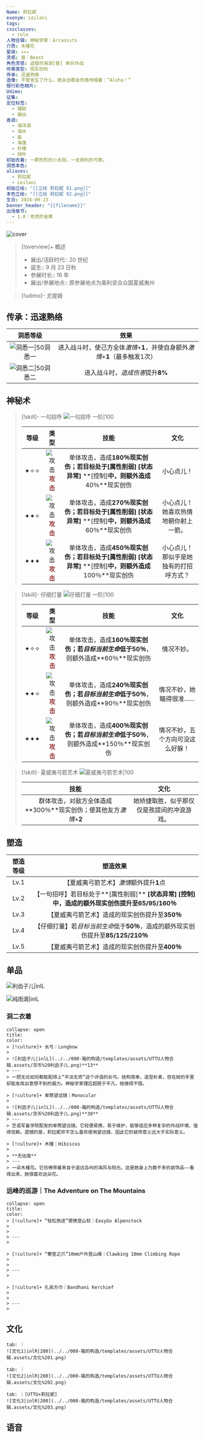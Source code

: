 ```yaml
---
Name: 莉拉妮
exonym: Leilani
tags: 
cssclasses:
  - role
人物合辑: 神秘学家｜Arcanists
介质: 木槿花
星级: ✦✦✦
灵感: 兽｜Beast
角色灵感: 追猎的海浪[兽] 单兵作战
伤害类型: 现实创伤
传承: 迅速熟络
造像: 不管发生了什么，她永远都会热情地喊着：“Aloha！”
银行彩色相片: 
Udimo: 
征集: 
定位标签:
  - 辅助
  - 输出
香调:
  - 海洋调
  - 海水
  - 盐
  - 海藻
  - 柠檬
  - 绿叶
初始衣着: 一颗热烈的小太阳，一支锐利的弓箭。
洞悉本色: 
aliases:
  - 莉拉妮
  - Leilani
初始立绘: "[[立绘 莉拉妮 01.png]]"
本色立绘: "[[立绘 莉拉妮 02.png]]"
生日: 2024-09-23
banner_header: "{{filename}}"
出场章节:
  - 1.0｜老虎的金黄
---
```

![cover](assets/莉拉妮｜Leilani.assets/立绘%20莉拉妮%2001.png)

> [!overview]+ 概述
> - 展出/活跃时代:: 20 世纪
> - 诞生:: 9 月 23 日秋
> - 参展时长:: 16 年
> - 展出/参展地点:: 原参展地点为美利坚合众国夏威夷州

> [!udimo]- 尤提姆
> 
> 

## 传承：迅速熟络

|                           洞悉等级                           |                             效果                             |
| :----------------------------------------------------------: | :----------------------------------------------------------: |
| ![洞悉一\|50](../../000-箱的构造/templates/assets/UTTU人物合辑.assets/图标%20洞悉Ⅰ.png)洞悉一 | 进入战斗时，使己方全体*激情*+**1**，并使自身额外*激情*+**1**（最多触发1次） |
| ![洞悉二\|50](../../000-箱的构造/templates/assets/UTTU人物合辑.assets/图标%20洞悉Ⅱ.png)洞悉二 |               进入战斗时，*造成伤害*提升**8%**               |

## 神秘术

> [!skill]- 一句招呼
> ![一句招呼 一阶|100](assets/莉拉妮｜Leilani.assets/神秘术%20一句招呼1.png)
> 
> | 等级 |                             类型                             |                             技能                             |                  文化                  |
> | :--: | :----------------------------------------------------------: | :----------------------------------------------------------: | :------------------------------------: |
> | ✦✧✧  | ![攻击](../../000-箱的构造/templates/assets/UTTU人物合辑.assets/Attack.png)<b><font color="#933334">攻击</font></b> | 单体攻击，造成**180％**现实创伤；若目标处于**[属性削弱]** **[状态异常]** **[控制]**中，则额外造成**40％**现实创伤 |               小心点儿！               |
> | ✦✦✧  | ![攻击](../../000-箱的构造/templates/assets/UTTU人物合辑.assets/Attack.png)<b><font color="#933334">攻击</font></b> | 单体攻击，造成**270％**现实创伤；若目标处于**[属性削弱]** **[状态异常]** **[控制]**中，则额外造成**60％**现实创伤 |  小心点儿！她喜欢热情地朝你射上一箭。  |
> | ✦✦✦  | ![攻击](../../000-箱的构造/templates/assets/UTTU人物合辑.assets/Attack.png)<b><font color="#933334">攻击</font></b> | 单体攻击，造成**450％**现实创伤；若目标处于**[属性削弱]** **[状态异常]** **[控制]**中，则额外造成**100％**现实创伤 | 小心点儿！那似乎是她独有的打招呼方式？ |
> 

> [!skill]- 仔细打量
> ![仔细打量 一阶|100](assets/莉拉妮｜Leilani.assets/神秘术%20仔细打量1.png)
> 
> | 等级 |                             类型                             |                             技能                             |               文化               |
> | :--: | :----------------------------------------------------------: | :----------------------------------------------------------: | :------------------------------: |
> | ✦✧✧  | ![攻击](../../000-箱的构造/templates/assets/UTTU人物合辑.assets/Attack.png)<b><font color="#933334">攻击</font></b> | 单体攻击，造成**160％**现实创伤；若*目标当前生命*低于**50％**，则额外造成**60％**现实创伤 |            情况不妙。            |
> | ✦✦✧  | ![攻击](../../000-箱的构造/templates/assets/UTTU人物合辑.assets/Attack.png)<b><font color="#933334">攻击</font></b> | 单体攻击，造成**240％**现实创伤；若*目标当前生命*低于**50％**，则额外造成**90％**现实创伤 |      情况不妙，她瞄得很准……      |
> | ✦✦✦  | ![攻击](../../000-箱的构造/templates/assets/UTTU人物合辑.assets/Attack.png)<b><font color="#933334">攻击</font></b> | 单体攻击，造成**400％**现实创伤；若*目标当前生命*低于**50％**，则额外造成**150％**现实创伤 | 情况不妙，五个方向可没这么好躲！ |
> 

> [!skill]- 夏威夷弓箭艺术
> ![夏威夷弓箭艺术|100](assets/莉拉妮｜Leilani.assets/至终的仪式%20夏威夷弓箭艺术.png)
> 
> |                             技能                             |                    文化                    |
> | :----------------------------------------------------------: | :----------------------------------------: |
> | 群体攻击，对敌方全体造成**300％**现实创伤；使其他友方*激情*+**2** | 她矫捷取胜，似乎那仅仅是孩提间的冲浪游戏。 |
> 

## 塑造

| 塑造等级 |                           塑造效果                           |
| :------: | :----------------------------------------------------------: |
|   Lv.1   |           【夏威夷弓箭艺术】*激情*额外提升**1**点            |
|   Lv.2   | 【一句招呼】若目标处于**[属性削弱]** **[状态异常]** **[控制]**中，造成的额外现实创伤提升至**65/95/160％** |
|   Lv.3   |       【夏威夷弓箭艺术】造成的现实创伤提升至**350％**        |
|   Lv.4   | 【仔细打量】若*目标当前生命*低于**50％**，造成的额外现实创伤提升至**85/125/210％** |
|   Lv.5   |       【夏威夷弓箭艺术】造成的现实创伤提升至**400％**        |


## 单品

![利齿子儿|inlL](../../000-箱的构造/templates/assets/UTTU人物合辑.assets/货币%20利齿子儿.png)

![纯雨滴|inlL](../../000-箱的构造/templates/assets/UTTU人物合辑.assets/货币%20纯雨滴.png)

### 洞二衣着

````ad-flex
collapse: open
title: 
color: 
> [!culture]+ 长弓｜Longbow
> 
> ![利齿子儿|inlL](../../000-箱的构造/templates/assets/UTTU人物合辑.assets/货币%20利齿子儿.png)**13**
> ---
> 一把无论如何都能配得上“平淡无奇”这个评语的长弓。结构简单，造型朴素，但在她的手里却能发挥出意想不到的威力。神秘学家理应超脱于平凡，她做得不错。

> [!culture]+ 单筒望远镜｜Monocular
> 
> ![利齿子儿|inlL](../../000-箱的构造/templates/assets/UTTU人物合辑.assets/货币%20利齿子儿.png)**38**
> ---
> 芝诺军备学院配发的单筒望远镜。它轻便易携，易于维护，能够适应多种复杂的作战环境，值得信赖。遗憾的是，莉拉妮并不怎么喜欢使用望远镜，因此它的装饰意义远大于实际意义。

> [!culture]+ 木槿｜Hibiscus
> 
> **无估值**
> ---
> 一朵木槿花。它仿佛带着来自于遥远岛屿的海风与阳光。这是她身上为数不多的装饰品——看得出来，她很喜欢这朵花。
````

### 远峰的巡游｜The Adventure on The Mountains

````ad-flex
collapse: open
title: 
color: 
> [!culture]+ “轻松旅途”便携登山杖｜EasyGo Alpenstock
> 
> 
> ---
> 

> [!culture]+ “攀登之爪”10mm户外登山绳｜Clawbing 10mm Climbing Rope
> 
> 
> ---
> 

> [!culture]+ 扎染方巾｜Bandhani Kerchief
> 
> 
> ---
> 
````

## 文化

````tabs
tab: ｜
![文化1|inlR|200](../../000-箱的构造/templates/assets/UTTU人物合辑.assets/文化%201.png)

tab: ｜
![文化2|inlR|200](../../000-箱的构造/templates/assets/UTTU人物合辑.assets/文化%202.png)

tab: ｜[UTTU×莉拉妮]
![文化3|inlR|200](../../000-箱的构造/templates/assets/UTTU人物合辑.assets/文化%203.png)

````

## 语音

